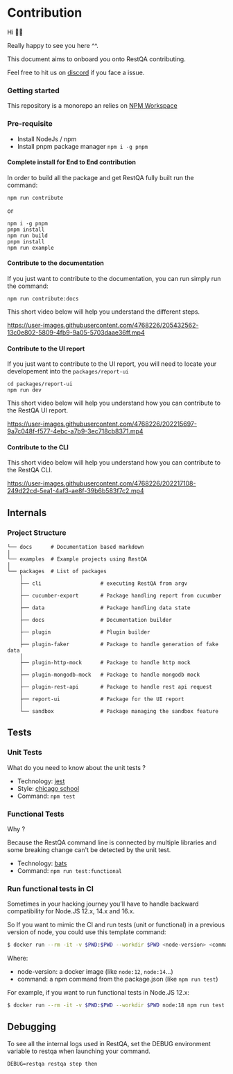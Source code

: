 # Contribution

Hi 👋🏼

Really happy to see you here ^^.

This document aims to onboard you onto RestQA contributing.

Feel free to hit us on [discord](https://restqa.io/chat) if you face a issue.

### Getting started

This repository is a monorepo an relies on [NPM Workspace](https://docs.npmjs.com/cli/v7/using-npm/workspaces)

### Pre-requisite

* Install NodeJs / npm
* Install pnpm package manager `npm i -g pnpm`

#### Complete install for End to End contribution

In order to build all the package and get RestQA fully built run the command:

```
npm run contribute
```

or


```
npm i -g pnpm
pnpm install
npm run build
pnpm install
npm run example
```

#### Contribute to the documentation

If you just want to contribute to the documentation, you can run simply run the command:

```
npm run contribute:docs
```

This short video below will help you understand the different steps.

https://user-images.githubusercontent.com/4768226/205432562-13c0e802-5809-4fb9-9a05-5703daae36ff.mp4


#### Contribute to the UI report

If you just want to contribute to the UI report, you will need to locate your developement into the `packages/report-ui`

```
cd packages/report-ui
npm run dev
```

This short video below will help you understand how you can contribute to the RestQA UI report.

https://user-images.githubusercontent.com/4768226/202215697-9a7c048f-f577-4ebc-a7b9-3ec718cb8371.mp4

#### Contribute to the CLI 

This short video below will help you understand how you can contribute to the RestQA CLI.

https://user-images.githubusercontent.com/4768226/202217108-249d22cd-5ea1-4af3-ae8f-39b6b583f7c2.mp4

## Internals

### Project Structure

```
└── docs      # Documentation based markdown
│
└── examples  # Example projects using RestQA
│
└── packages  # List of packages
    │
    ├── cli                   # executing RestQA from argv
    │
    ├── cucumber-export       # Package handling report from cucumber
    │
    ├── data                  # Package handling data state
    │
    ├── docs                  # Documentation builder
    │
    ├── plugin                # Plugin builder
    │
    ├── plugin-faker          # Package to handle generation of fake data
    │
    ├── plugin-http-mock      # Package to handle http mock
    │
    ├── plugin-mongodb-mock   # Package to handle mongodb mock
    │
    ├── plugin-rest-api       # Package to handle rest api request
    │
    ├── report-ui             # Package for the UI report
    │
    └── sandbox               # Package managing the sandbox feature
```

## Tests

### Unit Tests

What do you need to know about the unit tests ?

* Technology: [jest](https://jestjs.io)
* Style: [chicago school](https://dev.to/hiboabd/a-beginners-explanation-of-the-chicago-london-approaches-4o5f)
* Command: `npm test`

### Functional Tests

Why ?

Because the RestQA command line is connected by multiple libraries and some breaking change can't be detected by the unit test.

* Technology: [bats](https://bats-core.readthedocs.io)
* Command: `npm run test:functional`

### Run functional tests in CI

Sometimes in your hacking journey you'll have to handle backward compatibility for Node.JS 12.x, 14.x and 16.x.

So If you want to mimic the CI and run tests (unit or functional) in a previous version of node, you could use this template command:

```bash
$ docker run --rm -it -v $PWD:$PWD --workdir $PWD <node-version> <command>
```

Where:
- node-version: a docker image (like `node:12`, `node:14`...)
- command: a npm command from the package.json (like `npm run test`)

For example, if you want to run functional tests in Node.JS 12.x:

```bash
$ docker run --rm -it -v $PWD:$PWD --workdir $PWD node:18 npm run test:functional
```

## Debugging

To see all the internal logs used in RestQA, set the DEBUG environment variable to restqa when launching your command.

```
DEBUG=restqa restqa step then
```
